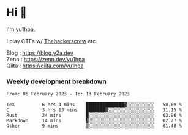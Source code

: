 # Hi 👋

I'm yu1hpa.

I play CTFs w/ [Thehackerscrew](https://www.thehackerscrew.team/) etc.

Blog : https://blog.y2a.dev  
Zenn : https://zenn.dev/yu1hpa  
Qiita : https://qiita.com/yu1hpa  

### Weekly development breakdown

<!--START_SECTION:waka-->

```text
From: 06 February 2023 - To: 13 February 2023

TeX          6 hrs 4 mins    ██████████████▓░░░░░░░░░░   58.69 %
C            3 hrs 13 mins   ███████▓░░░░░░░░░░░░░░░░░   31.15 %
Rust         24 mins         █░░░░░░░░░░░░░░░░░░░░░░░░   03.96 %
Markdown     14 mins         ▓░░░░░░░░░░░░░░░░░░░░░░░░   02.27 %
Other        9 mins          ▒░░░░░░░░░░░░░░░░░░░░░░░░   01.48 %
```

<!--END_SECTION:waka-->

